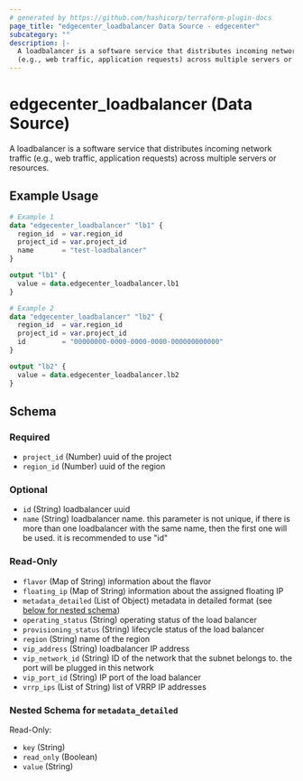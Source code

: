 ```yaml
---
# generated by https://github.com/hashicorp/terraform-plugin-docs
page_title: "edgecenter_loadbalancer Data Source - edgecenter"
subcategory: ""
description: |-
  A loadbalancer is a software service that distributes incoming network traffic
  (e.g., web traffic, application requests) across multiple servers or resources.
---
```


# edgecenter_loadbalancer (Data Source)

A loadbalancer is a software service that distributes incoming network traffic 
(e.g., web traffic, application requests) across multiple servers or resources.

## Example Usage

```terraform
# Example 1
data "edgecenter_loadbalancer" "lb1" {
  region_id  = var.region_id
  project_id = var.project_id
  name       = "test-loadbalancer"
}

output "lb1" {
  value = data.edgecenter_loadbalancer.lb1
}

# Example 2
data "edgecenter_loadbalancer" "lb2" {
  region_id  = var.region_id
  project_id = var.project_id
  id         = "00000000-0000-0000-0000-000000000000"
}

output "lb2" {
  value = data.edgecenter_loadbalancer.lb2
}
```

<!-- schema generated by tfplugindocs -->
## Schema

### Required

- `project_id` (Number) uuid of the project
- `region_id` (Number) uuid of the region

### Optional

- `id` (String) loadbalancer uuid
- `name` (String) loadbalancer name. this parameter is not unique, if there is more than one loadbalancer with the same name, 
then the first one will be used. it is recommended to use "id"

### Read-Only

- `flavor` (Map of String) information about the flavor
- `floating_ip` (Map of String) information about the assigned floating IP
- `metadata_detailed` (List of Object) metadata in detailed format (see [below for nested schema](#nestedatt--metadata_detailed))
- `operating_status` (String) operating status of the load balancer
- `provisioning_status` (String) lifecycle status of the load balancer
- `region` (String) name of the region
- `vip_address` (String) loadbalancer IP address
- `vip_network_id` (String) ID of the network that the subnet belongs to. the port will be plugged in this network
- `vip_port_id` (String) IP port of the load balancer
- `vrrp_ips` (List of String) list of VRRP IP addresses

<a id="nestedatt--metadata_detailed"></a>
### Nested Schema for `metadata_detailed`

Read-Only:

- `key` (String)
- `read_only` (Boolean)
- `value` (String)


